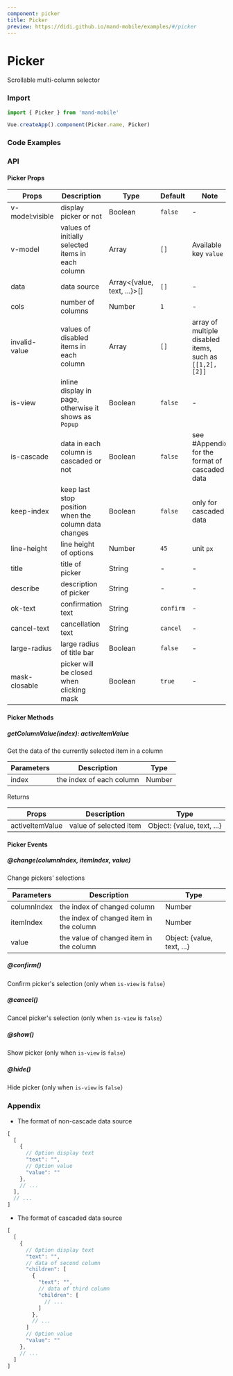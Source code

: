 ```yaml
---
component: picker
title: Picker
preview: https://didi.github.io/mand-mobile/examples/#/picker
---
```


# Picker


Scrollable multi-column selector

### Import

```javascript
import { Picker } from 'mand-mobile'

Vue.createApp().component(Picker.name, Picker)
```

### Code Examples

<demo-wrapper
  src="src/packages/picker/demo"
  :demos="demos"
/>

<script setup>
const demos = import.meta.globEager('../../../src/packages/picker/demo/demo*.vue')
</script>

<!-- DEMO -->

### API

#### Picker Props
|Props | Description | Type | Default | Note|
|----|-----|------|------|------|
|v-model:visible|display picker or not|Boolean|`false`|-|
|v-model|values of initially selected items in each column|Array|`[]`|Available key `value`|
|data|data source|Array<{value, text, ...}>[]|`[]`|-|
|cols|number of columns|Number|`1`|-|
|invalid-value|values of disabled items in each column|Array|`[]`|array of multiple disabled items, such as `[[1,2], [2]]`|
|is-view|inline display in page, otherwise it shows as `Popup`|Boolean|`false`|-|
|is-cascade|data in each column is cascaded or not|Boolean|`false`|see #Appendix for the format of cascaded data|
|keep-index|keep last stop position when the column data changes|Boolean|`false`|only for cascaded data|  
|line-height|line height of options|Number|`45`|unit `px`|
|title|title of picker|String|-|-|
|describe|description of picker|String|-|-|
|ok-text|confirmation text|String|`confirm`|-|
|cancel-text|cancellation text|String|`cancel`|-|
|large-radius|large radius of title bar|Boolean|`false`|-|
|mask-closable|picker will be closed when clicking mask|Boolean|`true`|-|

#### Picker Methods

##### getColumnValue(index): activeItemValue
Get the data of the currently selected item in a column

|Parameters | Description | Type|
|----|-----|------|
|index|the index of each column|Number|

Returns

|Props | Description | Type|
|----|-----|------|
|activeItemValue|value of selected item|Object: {value, text, ...}|

#### Picker Events

##### @change(columnIndex, itemIndex, value)
Change pickers' selections

|Parameters | Description | Type|
|----|-----|------|
|columnIndex|the index of changed column|Number|
|itemIndex|the index of changed item in the column|Number|
|value|the value of changed item in the column|Object: {value, text, ...}|

##### @confirm()
Confirm picker's selection (only when `is-view` is `false`）

##### @cancel()
Cancel picker's selection (only when `is-view` is `false`）

##### @show()
Show picker (only when `is-view` is `false`）

##### @hide()
Hide picker (only when `is-view` is `false`）

### Appendix

* The format of non-cascade data source

```javascript
[
  [
    {
      // Option display text
      "text": "",
      // Option value
      "value": ""
    },
    // ...
  ],
  // ...
]
```

* The format of cascaded data source

```javascript
[
  [
    {
      // Option display text
      "text": "",
      // data of second column
      "children": [
        {
          "text": "",
          // data of third column
          "children": [
            // ...
          ]
        },
        // ...
      ]
      // Option value
      "value": ""
    },
    // ...
  ]
]
```
